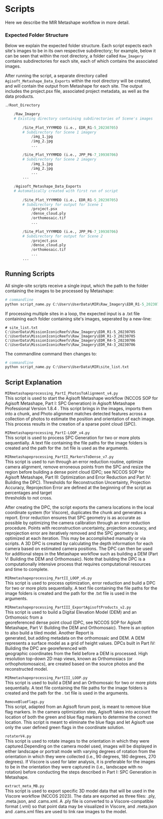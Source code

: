 # Scripts

Here we describe the MIR Metashape workflow in more detail.

### Expected Folder Structure

Below we explain the expected folder structure. Each script expects each site's images to be in 
its own respective subdirectory; for example, below it can be seen that within the root 
directory, a folder called `Raw_Imagery` contains subdirectories for each site, each of which 
contains the associated images.

After running the script, a separate directory called `Agisoft_Metashape_Data_Exports` within the 
root directory will be created, and will contain the output from Metashape for each site. The 
output includes the project.psx file, associated project metadata, as well as the data products.

```python
./Root_Directory

    /Raw_Imagery
    # Existing directory containing subdirectories of Scene's images
        
        /Site_Plot_YYYMMDD (i.e., EDR_R1-5_20230705)
        # Subdirectory for Scene 1 imagery
            /img_1.jpg
            /img_2.jpg
            ...
        
        /Site_Plot_YYYMMDD (i.e., JPP_P6-7_19930706)
        # Subdirectory for Scene 2 imagery
            /img_1.jpg
            /img_2.jpg
            ...
        ...
        
    /Agisoft_Metashape_Data_Exports 
    # Automatically created with first run of script
        
        /Site_Plot_YYYMMDD (i.e., EDR_R1-5_20230705)
        # Subdirectory for output for Scene 1 
            /project.psx
            /dense_cloud.ply
            /orthomosaic.tif
            ...
        
        /Site_Plot_YYYMMDD (i.e., JPP_P6-7_19930706)
        # Subdirectory for output for Scene 2 
            /project.psx
            /dense_cloud.ply
            /orthomosaic.tif
            ...
        ...
```

## Running Scripts

All single-site scripts receive a single input, which the path to the folder containing the images 
to be processed by Metashape:
```python
# commandline
python script_name.py C:\Users\UserData\MIR\Raw_Imagery\EDR_R1-5_20230705\
```

If processing multiple sites in a loop, the expected input is a .txt file containing each folder
containing site's images, seperated by a new-line:
```
# site_list.txt
C:\UserData\MissionIconicReefs\Raw_Imagery\EDR_R1-5_20230705
C:\UserData\MissionIconicReefs\Raw_Imagery\EDR_R1-3_20230705
C:\UserData\MissionIconicReefs\Raw_Imagery\EDR_R4-5_20230706
C:\UserData\MissionIconicReefs\Raw_Imagery\EDR_R4-3_20230706
```

The commandline command then changes to:
```python
# commandline
python script_name.py C:\Users\UserData\MIR\site_list.txt
```

## Script Explanation  

`MIRmetashapeprocessing_PartI_PhotosToAlignment_v4.py`  
This script is used to start the Agisoft Metashape workflow (NCCOS SOP for Agisoft Metashape, 
  Part I: SPC Generation) in Agisoft Metashape Professional Version 1.8.4 . This script brings 
  in  the images, imports them into a chunk, and Photo alignment matches detected features 
  across a collection of photos to estimate the position and orientation of each image. This 
process results in the creation of a sparse point cloud (SPC).

`MIRmetashapeprocessing_PartI-LOOP_v4.py`  
This script is used to process SPC Generation for two or more plots sequentially. A text file 
  containing the file paths for the image folders is created and the path for the .txt file is 
  used as the arguments. 

`MIRmetashapeprocessing_PartII_MarkersToDense_v7.py`  
This script is used to run through an error reduction routine, optimize camera alignment, 
  remove erroneous points from the SPC and resize the region before building a dense point 
  cloud (DPC; see NCCOS SOP for Agisoft Metashape, Part III: Optimization and Error Reduction and 
  Part IV: Building the DPC). Thresholds for Reconstruction Uncertainty, Projection Accuracy, 
Reprojection Error are defined at the beginning of the script as percentages and target  
  thresholds to not cross.   

After creating the DPC, the script exports the camera locations in 
  the local coordinate system (for Viscore), duplicates the chunk and generates a report. 
  Error reduction ensures that SPC geometry is as accurate as possible by optimizing the 
  camera calibration through an error reduction procedure. Points with reconstruction 
  uncertainty, projection accuracy, and reprojection error are iteratively removed and the SPC 
  geometry is optimized at each iteration. This may be accomplished manually or via scripts. A 
  3D DPC is created by calculating the depth information for each camera based on estimated 
  camera positions. The DPC can then be used for additional steps in the Metashape workflow 
  such as building a DEM (Part V: Building the DEM and Orthomosaic). Note that building the 
  DPC is a computationally intensive process that requires computational resources and time to 
  complete.

`MIRmetashapeprocessing_PartII_LOOP_v6.py`  
This script is used to process optimization, error reduction and build a DPC for two or more 
  plots sequentially. A text file containing the file paths for the image folders is created and 
  the path for the .txt file is used in the arguments. 

`MIRmetashapeprocessing_PartIII_ExportAgisoftProducts_v2.py`  
This script is used to build a Digital Elevation Model (DEM) and an Orthomosic from a  
  georeferenced dense point cloud (DPC, see NCCOS SOP for Agisoft Metashape, Part V: Building the 
  DEM and Orthomosaic). There is an option to also build a tiled model. Another Report is  
  generated, but adding metadata on the orthomosaic and DEM. A DEM represents a surface model 
  as a grid of height values. DPCs built in Part IV: Building the DPC are georeferenced with  
  geographic coordinates from the field before a DEM is processed. High resolution top-down 2D 
  map views, known as Orthomosiacs (or orthophotomosaics), are created based on the source 
  photos and the reconstructed model. 

`MIRmetashapeprocessing_PartIII_LOOP.py`  
This script is used to build a DEM and an Orthomosaic for two or more plots sequentially. A 
  text file containing the file paths for the image folders is created and the path for the .
  txt file is used in the arguments. 

`RemoveBlueFlags.py`  
This script, adapted from an Agisoft forum post, is meant to remove blue flag markers. In the 
  camera optimization step, Agisoft takes into account the location of both the green and blue 
  flag markers to determine the correct location. This script is meant to eliminate the blue 
  flags and let Agisoft use only the user defined green flags in the coordinate solution. 

`rotaterV4.py`  
This script is used to rotate images to the orientation in which they were captured.Depending 
  on the camera model used, images will be displayed in either landscape or portrait mode with 
  varying degrees of rotation from the orientation in which they were collected (i.e., 90 
  degrees, 180 degrees, 270 degrees). If Viscore is used for later analysis, it is preferable 
  for the images to be in the orientation they were captured in (i.e., landscape with no 
  rotation) before conducting the steps described in Part I: SPC Generation in Metashape.

`extract_meta_MB.py`  
This script is used to export specific 3D model data that will be used in the Viscore workflow 
  (NCCOS 2023). The data are exported as three files: .ply, .meta.json, and .cams.xml. A .ply 
  file is converted to a Viscore-compatible format (.vml) so that point data may be visualized 
  in  Viscore, and .meta.json and .cams.xml files are used to link raw images to the model. 
